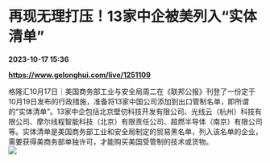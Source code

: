 # 再现无理打压！13家中企被美列入“实体清单”

**2023-10-17 15:36**

**https://www.gelonghui.com/live/1251109**

格隆汇10月17日｜美国商务部工业与安全局周二在《联邦公报》刊登了一份定于10月19日发布的行政措施，准备将13家中国公司添加到出口管制名单，即所谓的“实体清单”。13家中企包括北京壁仞科技开发有限公司、光线云（杭州）科技有限公司、摩尔线程智能科技（北京）有限责任公司、超燃半导体（南京）有限公司等。实体清单是美国商务部工业和安全局制定的贸易黑名单，列入该名单的企业，需要获得美商务部单独许可，才能购买美国受管制的技术或货物。  
![](https://img3.gelonghui.com/11085-299b5454-4ac1-408e-9e42-e5e8013a9cdd.png)